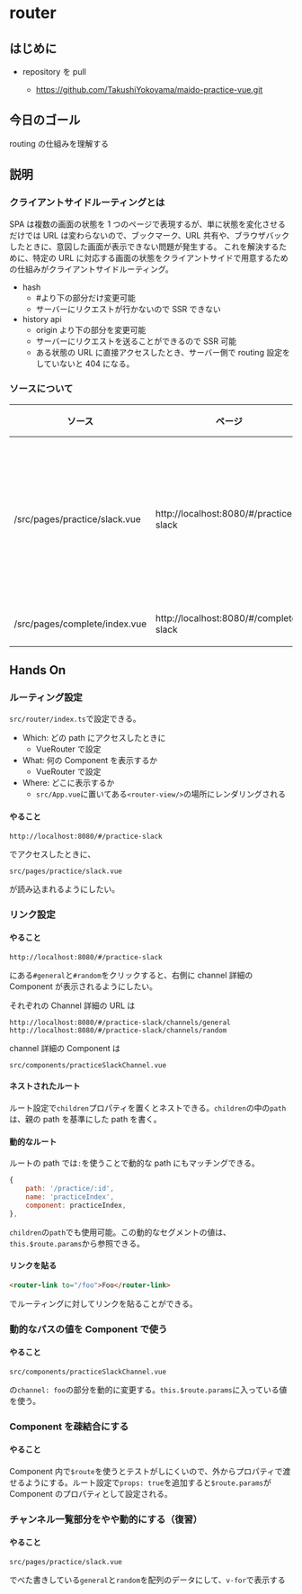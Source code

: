 # router

## はじめに

- repository を pull

  - https://github.com/TakushiYokoyama/maido-practice-vue.git

## 今日のゴール

routing の仕組みを理解する

## 説明

### クライアントサイドルーティングとは

SPA は複数の画面の状態を 1 つのページで表現するが、単に状態を変化させるだけでは URL は変わらないので、ブックマーク、URL 共有や、ブラウザバックしたときに、意図した画面が表示できない問題が発生する。
これを解決するために、特定の URL に対応する画面の状態をクライアントサイドで用意するための仕組みがクライアントサイドルーティング。

- hash
  - #より下の部分だけ変更可能
  - サーバーにリクエストが行かないので SSR できない
- history api
  - origin より下の部分を変更可能
  - サーバーにリクエストを送ることができるので SSR 可能
  - ある状態の URL に直接アクセスしたとき、サーバー側で routing 設定をしていないと 404 になる。

### ソースについて

| ソース                        | ページ                                 | 説明                     |
| ----------------------------- | -------------------------------------- | ------------------------ |
| /src/pages/practice/slack.vue | http://localhost:8080/#/practice-slack | これから編集するファイル |
| /src/pages/complete/index.vue | http://localhost:8080/#/complete-slack | 完成系                   |

## Hands On

### ルーティング設定

`src/router/index.ts`で設定できる。

- Which: どの path にアクセスしたときに
  - VueRouter で設定
- What: 何の Component を表示するか
  - VueRouter で設定
- Where: どこに表示するか
  - `src/App.vue`に置いてある`<router-view/>`の場所にレンダリングされる

#### やること

```
http://localhost:8080/#/practice-slack
```

でアクセスしたときに、

```
src/pages/practice/slack.vue
```

が読み込まれるようにしたい。

### リンク設定

#### やること

```
http://localhost:8080/#/practice-slack
```

にある`#general`と`#random`をクリックすると、右側に channel 詳細の Component が表示されるようにしたい。

それぞれの Channel 詳細の URL は

```
http://localhost:8080/#/practice-slack/channels/general
http://localhost:8080/#/practice-slack/channels/random
```

channel 詳細の Component は

```
src/components/practiceSlackChannel.vue
```

#### ネストされたルート

ルート設定で`children`プロパティを置くとネストできる。`children`の中の`path`は、親の path を基準にした path を書く。

#### 動的なルート

ルートの path では`:`を使うことで動的な path にもマッチングできる。

```js
{
    path: '/practice/:id',
    name: 'practiceIndex',
    component: practiceIndex,
},
```

`children`の`path`でも使用可能。この動的なセグメントの値は、`this.$route.params`から参照できる。

#### リンクを貼る

```html
<router-link to="/foo">Foo</router-link>
```

でルーティングに対してリンクを貼ることができる。

### 動的なパスの値を Component で使う

#### やること

```
src/components/practiceSlackChannel.vue
```

の`channel: foo`の部分を動的に変更する。`this.$route.params`に入っている値を使う。

### Component を疎結合にする

#### やること

Component 内で`$route`を使うとテストがしにくいので、外からプロパティで渡せるようにする。ルート設定で`props: true`を追加すると`$route.params`が Component のプロパティとして設定される。

### チャンネル一覧部分をやや動的にする（復習）

#### やること

```
src/pages/practice/slack.vue
```

でべた書きしている`general`と`random`を配列のデータにして、`v-for`で表示する
